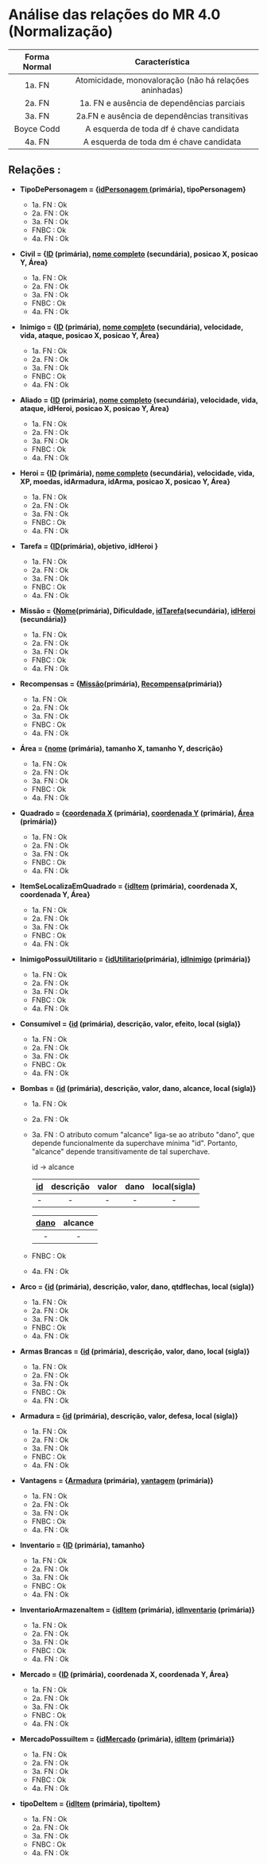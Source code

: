 # Análise das relações do MR 4.0 (Normalização)

|   Forma Normal   |  Característica  |    
|     :---:      |         :---: |
| 1a. FN   | Atomicidade, monovaloração (não há relações aninhadas)   | 
| 2a. FN     | 1a. FN e ausência de dependências parciais   | 
| 3a. FN   | 2a.FN e ausência de dependências transitivas |
| Boyce Codd  | A esquerda de toda df é chave candidata |
| 4a. FN    | A esquerda de toda dm é chave candidata |

## Relações :


* **TipoDePersonagem = {<u>idPersonagem </u> (primária), tipoPersonagem}**

  * 1a. FN : Ok
  * 2a. FN : Ok
  * 3a. FN : Ok
  * FNBC : Ok 
  * 4a. FN : Ok
  <a href="Revisado"></a>
<p></p>

* **Civil = {<u>ID</u> (primária), <u>nome completo</u> (secundária), posicao X, posicao Y, Área}** 
  
  * 1a. FN : Ok
  * 2a. FN : Ok 
  * 3a. FN : Ok
  * FNBC : Ok 
  * 4a. FN : Ok
  <a href="Revisado"></a>
<p></p>

* **Inimigo = {<u>ID</u> (primária), <u>nome completo</u> (secundária), velocidade, vida, ataque, posicao X, posicao Y, Área}**

  * 1a. FN : Ok
  * 2a. FN : Ok 
  * 3a. FN : Ok
  * FNBC : Ok 
  * 4a. FN : Ok
  <a href="Revisado"></a>
<p></p>

* **Aliado = {<u>ID</u> (primária), <u>nome completo</u> (secundária), velocidade, vida, ataque, idHeroi, posicao X, posicao Y, Área}**

  * 1a. FN : Ok
  * 2a. FN : Ok 
  * 3a. FN : Ok
  * FNBC : Ok 
  * 4a. FN : Ok
  <a href="Revisado"></a>
<p></p>

* **Heroi = {<u>ID</u> (primária), <u>nome completo</u> (secundária), velocidade, vida, XP, moedas, idArmadura, idArma, posicao X, posicao Y, Área}**

  * 1a. FN : Ok
  * 2a. FN : Ok 
  * 3a. FN : Ok
  * FNBC : Ok 
  * 4a. FN : Ok
  <a href="Revisado"></a>
  
<p></p>

* **Tarefa = {<u>ID</u>(primária), objetivo, idHeroi }**

  * 1a. FN : Ok
  * 2a. FN : Ok 
  * 3a. FN : Ok
  * FNBC : Ok 
  * 4a. FN : Ok
  <a href="Revisado"></a>
<p></p> 

* **Missão = {<u>Nome</u>(primária), Dificuldade, <u>idTarefa</u>(secundária),  <u>idHeroi </u>(secundária)}**

  * 1a. FN : Ok
  * 2a. FN : Ok
  * 3a. FN : Ok 
  * FNBC : Ok 
  * 4a. FN : Ok 
  <a href="Revisado"></a>
<p></p> 

* **Recompensas = {<u>Missão</u>(primária), <u> Recompensa</u>(primária)}**
  
  * 1a. FN : Ok
  * 2a. FN : Ok 
  * 3a. FN : Ok
  * FNBC : Ok 
  * 4a. FN : Ok
  <a href="Revisado"></a>
<p></p> 

* **Área = {<u>nome</u> (primária), tamanho X, tamanho Y, descrição}**
  
  * 1a. FN : Ok
  * 2a. FN : Ok 
  * 3a. FN : Ok
  * FNBC : Ok 
  * 4a. FN : Ok
  <a href="Revisado"></a>
<p></p> 

* **Quadrado = {<u>coordenada X</u> (primária), <u> coordenada Y</u> (primária), <u>Área</u> (primária)}**
 
  * 1a. FN : Ok
  * 2a. FN : Ok 
  * 3a. FN : Ok
  * FNBC : Ok 
  * 4a. FN : Ok
  <a href="Revisado"></a>
<p></p> 

* **ItemSeLocalizaEmQuadrado = {<u>idItem</u> (primária), coordenada X, coordenada Y, Área}**
 
  * 1a. FN : Ok
  * 2a. FN : Ok 
  * 3a. FN : Ok
  * FNBC : Ok 
  * 4a. FN : Ok
  <a href="Revisado"></a>
<p></p> 

* **InimigoPossuiUtilitario = {<u>idUtilitario</u>(primária), <u>idInimigo</u> (primária)}**
 
  * 1a. FN : Ok
  * 2a. FN : Ok 
  * 3a. FN : Ok
  * FNBC : Ok 
  * 4a. FN : Ok 
  <a href="Revisado"></a>
<p></p> 

* **Consumível = {<u>id</u> (primária), descrição, valor, efeito, local (sigla)}**
 
  * 1a. FN : Ok
  * 2a. FN : Ok 
  * 3a. FN : Ok
  * FNBC : Ok 
  * 4a. FN : Ok
  <a href="Revisado"></a>
<p></p> 

* **Bombas = {<u>id</u> (primária), descrição, valor, dano, alcance, local (sigla)}**
 
  * 1a. FN : Ok
  * 2a. FN : Ok 
  * 3a. FN : O atributo comum "alcance" liga-se ao atributo "dano", que depende funcionalmente da superchave mínima "id". Portanto, "alcance" depende transitivamente de tal superchave.
    <p></p> 
    id -> alcance
    <p></p> 
    <p></p> 
  
     |   <u>id</u>   |  descrição |    valor  |  dano | local(sigla)|
     | :---: | :---: | :---: | :---: | :---: |  
     | -  | -  |  -  |  -  | - |
    <p></p> 
    <p></p> 
  
    |   <u>dano</u>   |  alcance  |  
    |     :---:      | :---: |  
    | -  | -  |  -  |  -  |

  * FNBC : Ok 
  * 4a. FN : Ok
  <a href="Revisado parcialmente. "></a>
<p></p> 

* **Arco = {<u>id</u> (primária), descrição, valor, dano, qtdflechas, local (sigla)}**
 
  * 1a. FN : Ok
  * 2a. FN : Ok 
  * 3a. FN : Ok
  * FNBC : Ok 
  * 4a. FN : Ok
  <a href="Revisado"></a>
<p></p> 

* **Armas Brancas = {<u>id</u> (primária), descrição, valor, dano, local (sigla)}**
 
  * 1a. FN : Ok
  * 2a. FN : Ok 
  * 3a. FN : Ok
  * FNBC : Ok 
  * 4a. FN : Ok
  <a href="Revisado"></a>
<p></p> 

* **Armadura = {<u>id</u> (primária), descrição, valor, defesa, local (sigla)}**
 
  * 1a. FN : Ok
  * 2a. FN : Ok 
  * 3a. FN : Ok
  * FNBC : Ok 
  * 4a. FN : Ok
  <a href="Revisado"></a>
<p></p> 

* **Vantagens = {<u>Armadura</u> (primária), <u>vantagem</u> (primária)}**
 
  * 1a. FN : Ok
  * 2a. FN : Ok 
  * 3a. FN : Ok
  * FNBC : Ok 
  * 4a. FN : Ok
  <a href="Revisado"></a>
<p></p> 

* **Inventario = {<u>ID</u> (primária), tamanho}**
 
  * 1a. FN : Ok
  * 2a. FN : Ok 
  * 3a. FN : Ok
  * FNBC : Ok 
  * 4a. FN : Ok
  <a href="Revisado"></a>
<p></p> 

* **InventarioArmazenaItem = {<u>idItem</u> (primária), <u>idInventario</u> (primária)}**
 
  * 1a. FN : Ok
  * 2a. FN : Ok 
  * 3a. FN : Ok
  * FNBC : Ok 
  * 4a. FN : Ok
  <a href="Revisado"></a>
<p></p> 

* **Mercado = {<u>ID</u> (primária), coordenada X, coordenada Y, Área}**
 
  * 1a. FN : Ok
  * 2a. FN : Ok 
  * 3a. FN : Ok
  * FNBC : Ok 
  * 4a. FN : Ok
  <a href="Revisado"></a>
<p></p> 

* **MercadoPossuiItem = {<u>idMercado</u> (primária), <u>idItem</u> (primária)}**
 
  * 1a. FN : Ok
  * 2a. FN : Ok 
  * 3a. FN : Ok
  * FNBC : Ok 
  * 4a. FN : Ok
  <a href="Revisado"></a>
<p></p> 

* **tipoDeItem = {<u>idItem</u> (primária), tipoItem}**
 
  * 1a. FN : Ok
  * 2a. FN : Ok 
  * 3a. FN : Ok
  * FNBC : Ok 
  * 4a. FN : Ok
  <a href="Revisado"></a>
<p></p> 
